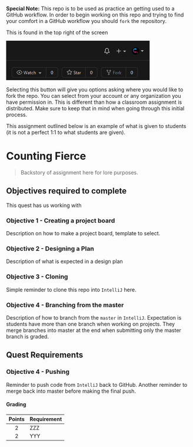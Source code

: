 **Special Note:**
This repo is to be used as practice an getting used to a GitHub workflow. In order to begin working on this repo and trying to find your comfort in a GitHub workflow you should `fork` the repository. 

This is found in the top right of the screen

![Fork location](images/fork-button.png)

Selecting this button will give you options asking where you would like to fork the repo.  You can select from your account or any organization you have permission in.  This is different than how a classroom assignment is distributed.  Make sure to keep that in mind when going through this initial process.

This assignment outlined below is an example of what is given to students (it is not a perfect 1:1 to what students are given).

# Counting Fierce
>Backstory of assignment here for lore purposes.

## Objectives required to complete
This quest has us working with 

### Objective 1 - Creating a project board
Description on how to make a project board, template to select.

### Objective 2 - Designing a Plan 
Description of what is expected in a design plan

### Objective 3 - Cloning
Simple reminder to clone this repo into `IntelliJ` here.

### Objective 4 - Branching from the master
Description of how to branch from the `master` in `IntelliJ`.  Expectation is students have more than one branch when working on projects.  They merge branches into master at the end when submitting only the master branch is graded.

## Quest Requirements


### Objective 4 - Pushing
Reminder to push code from `IntelliJ` back to GitHub.  Another reminder to merge back into master before making the final push.


#### Grading
|   Points     |   Requirement    |
| :----------: |:---------------- |
| 2            | ZZZ              |
| 2            | YYY              |
